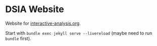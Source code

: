 # DSIA Website

Website for [interactive-analysis.org](https://www.interactive-analysis.org/). 

Start with `bundle exec jekyll serve --livereload` (maybe need to run `bundle` first). 
